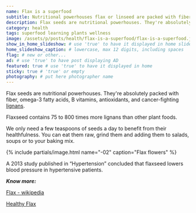 ```yaml
---
name: Flax is a superfood
subtitle: Nutritional powerhouses flax or linseed are packed with fiber, omega-3, vitamins, and antioxidants.
description: Flax seeds are nutritional powerhouses. They're absolutely packed with fiber, omega-3 fatty acids, B vitamins, antioxidants, and cancer-fighting lignans. Flaxseed contains 75 to 800 times more lignans than other plant foods. We only need a few teaspoons of seeds a day to benefit from their healthfulness. You can eat them raw, grind them and adding them to salads, soups or to your baking mix.
category: health
tags: superfood learning plants wellness
image: /assets/p/posts/health/flax-is-a-superfood/flax-is-a-superfood.jpg
show_in_home_slideshow: # use 'true' to have it displayed in home slideshow
home_slideshow_caption: # lowercase, max 12 digits, including spaces
flag: # new or other...
ad: # use 'true' to have post displaying AD
featured: true # use 'true' to have it displayed in home
sticky: true # 'true' or empty
photography: # put here photographer name
---
```

Flax seeds are nutritional powerhouses. They're absolutely packed with fiber, omega-3 fatty acids, B vitamins, antioxidants, and cancer-fighting [lignans](https://en.wikipedia.org/wiki/Lignan).

Flaxseed contains 75 to 800 times more lignans than other plant foods.

We only need a few teaspoons of seeds a day to benefit from their healthfulness. You can eat them raw, grind them and adding them to salads, soups or to your baking mix.

{% include partials/image.html name="-02" caption="Flax flowers" %}

A 2013 study published in “Hypertension” concluded that flaxseed lowers blood pressure in hypertensive patients.

**_Know more:_**

[Flax - wikipedia](https://en.wikipedia.org/wiki/Flax)

[Healthy Flax](https://www.healthyflax.org/)

